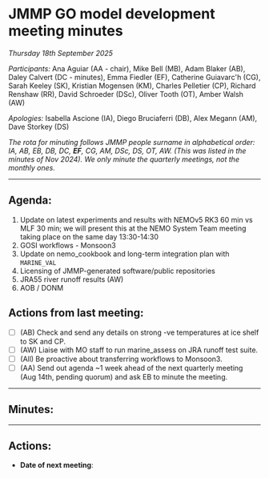 # JMMP GO model development meeting minutes

*Thursday 18th September 2025*

*Participants:* Ana Aguiar (AA - chair), Mike Bell (MB), Adam Blaker (AB), Daley Calvert (DC - minutes), Emma Fiedler (EF), Catherine Guiavarc'h (CG), Sarah Keeley (SK), Kristian Mogensen (KM), Charles Pelletier (CP), Richard Renshaw (RR), David Schroeder (DSc), Oliver Tooth (OT), Amber Walsh (AW)

*Apologies:* Isabella Ascione (IA), Diego Bruciaferri (DB), Alex Megann (AM), Dave Storkey (DS)

*The rota for minuting follows JMMP people surname in alphabetical order: IA, AB, EB, DB, DC, **EF**, CG, AM, DSc, DS, OT, AW. (This was listed in the minutes of Nov 2024).  We only minute the quarterly meetings, not the monthly ones.*

----------

## Agenda:

1. Update on latest experiments and results with NEMOv5 RK3 60 min vs MLF 30 min; we will present this at the NEMO System Team meeting taking place on the same day 13:30-14:30
2. GOSI workflows - Monsoon3
3. Update on nemo_cookbook and long-term integration plan with `MARINE_VAL`
4. Licensing of JMMP-generated software/public repositories
5. JRA55 river runoff results (AW)
6. AOB / DONM

## Actions from last meeting:

- [ ] (AB) Check and send any details on strong -ve temperatures at ice shelf to SK and CP.
- [ ] (AW) Liaise with MO staff to run marine_assess on JRA runoff test suite.
- [ ] (All) Be proactive about transferring workflows to Monsoon3.
- [ ] (AA) Send out agenda ~1 week ahead of the next quarterly meeting (Aug 14th, pending quorum) and ask EB to minute the meeting.

----------

## Minutes:

----------

## Actions:

* **Date of next meeting**: 
